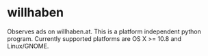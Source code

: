 willhaben
=========

Observes ads on willhaben.at. This is a platform independent python program. Currently supported platforms are OS X >= 10.8 and Linux/GNOME.